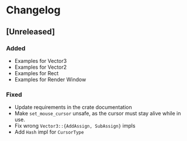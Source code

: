 # Changelog

## [Unreleased]

### Added
- Examples for Vector3
- Examples for Vector2
- Examples for Rect
- Examples for Render Window

### Fixed
- Update requirements in the crate documentation
- Make `set_mouse_cursor` unsafe, as the cursor must stay alive while in use.
- Fix wrong `Vector3::{AddAssign, SubAssign}` impls
- Add `Hash` impl for `CursorType`
